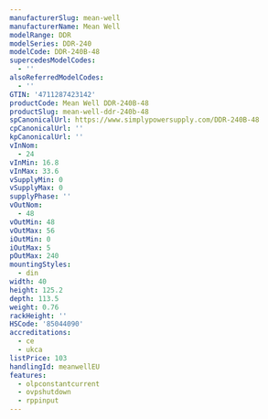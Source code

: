 ```yaml
---
manufacturerSlug: mean-well
manufacturerName: Mean Well
modelRange: DDR
modelSeries: DDR-240
modelCode: DDR-240B-48
supercedesModelCodes:
  - ''
alsoReferredModelCodes:
  - ''
GTIN: '4711287423142'
productCode: Mean Well DDR-240B-48
productSlug: mean-well-ddr-240b-48
spCanonicalUrl: https://www.simplypowersupply.com/DDR-240B-48
cpCanonicalUrl: ''
kpCanonicalUrl: ''
vInNom:
  - 24
vInMin: 16.8
vInMax: 33.6
vSupplyMin: 0
vSupplyMax: 0
supplyPhase: ''
vOutNom:
  - 48
vOutMin: 48
vOutMax: 56
iOutMin: 0
iOutMax: 5
pOutMax: 240
mountingStyles:
  - din
width: 40
height: 125.2
depth: 113.5
weight: 0.76
rackHeight: ''
HSCode: '85044090'
accreditations:
  - ce
  - ukca
listPrice: 103
handlingId: meanwellEU
features:
  - olpconstantcurrent
  - ovpshutdown
  - rppinput
---
```

